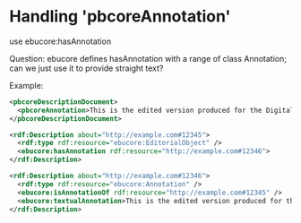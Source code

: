 # Handling 'pbcoreAnnotation'

use ebucore:hasAnnotation

Question: ebucore defines hasAnnotation with a range of class Annotation; can we just use it to provide straight text?

Example:

```xml
<pbcoreDescriptionDocument>
  <pbcoreAnnotation>This is the edited version produced for the Digital Learning Library</pbcoreAnnotation>
</pbcoreDescriptionDocument>
```


```xml
<rdf:Description about="http://example.com#12345">
  <rdf:type rdf:resource="ebucore:EditorialObject" />
  <ebucore:hasAnnotation rdf:resource="http://example.com#12346">
</rdf:Description>

<rdf:Description about="http://example.com#12346">
  <rdf:type rdf:resource="ebucore:Annotation" />
  <ebucore:isAnnotationOf rdf:resource="http://example.com#12345" />
  <ebucore:textualAnnotation>This is the edited version produced for the Digital Learning Library</ebucore:textualAnnotation>
</rdf:Description>
```
